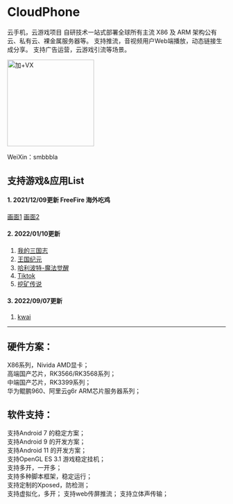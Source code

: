 # CloudPhone
云手机，云游戏项目
自研技术一站式部署全球所有主流 X86 及 ARM 架构公有云、私有云、裸金属服务器等。
支持推流，音视频用户Web端播放，动态链接生成分享。
支持广告运营，云游戏引流等场景。

<img src="https://github.com/lloves/CloudPhone/blob/main/wx.jpg" width="200" height="200" alt="加+VX" /></br>



WeiXin：smbbbla



## 支持游戏&应用List

#### 1. 2021/12/09更新 FreeFire 海外吃鸡
[画面1](https://s3.bmp.ovh/imgs/2021/12/b49a58f0cfd130ce.png)
[画面2](https://s3.bmp.ovh/imgs/2021/12/31695c96cb95871d.png)

#### 2. 2022/01/10更新 
1. [我的三国志](https://news.spyouxi.com/udo0kg8p/)
2. [王国纪元](https://lm.176.com/)
3. [哈利波特-魔法觉醒](http://www.harrypottermagicawakened.com/cn/)
4. [Tiktok](https://www.tiktok.com/)
5. [挖矿传说 ](https://www.taptap.com/app/193997)

#### 3. 2022/09/07更新 
1. [kwai](https://www.kwai.com/)

*** 

## 硬件方案：
X86系列，Nivida AMD显卡；  
高端国产芯片，RK3566/RK3568系列；  
中端国产芯片，RK3399系列；  
华为鲲鹏960、阿里云g6r ARM芯片服务器系列； 

## 软件支持：

支持Android 7 的稳定方案；  
支持Android 9 的开发方案；  
支持Android 11 的开发方案；  
支持OpenGL ES 3.1 游戏稳定挂机；  
支持多开，一开多；  
支持多种脚本框架，稳定运行；  
支持定制的Xposed，防检测；  
支持虚拟化，多开；
支持web传屏推流；
支持立体声传输；


